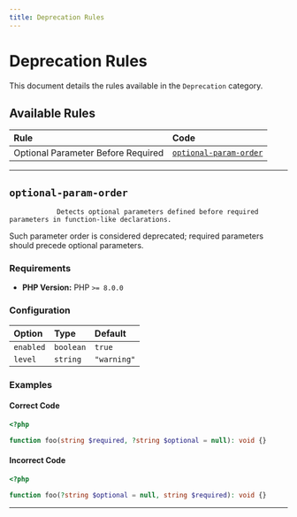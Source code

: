 ```yaml
---
title: Deprecation Rules
---
```


# Deprecation Rules

This document details the rules available in the `Deprecation` category.

## Available Rules

| Rule | Code |
| :--- | :---------- |
| Optional Parameter Before Required | [`optional-param-order`](#optional-param-order) |

---

## <a id="optional-param-order"></a>`optional-param-order`

                Detects optional parameters defined before required parameters in function-like declarations.
Such parameter order is considered deprecated; required parameters should precede optional parameters.


### Requirements

- **PHP Version:** PHP `>= 8.0.0`

### Configuration

| Option | Type | Default |
| :--- | :--- | :--- |
| `enabled` | `boolean` | `true` |
| `level` | `string` | `"warning"` |

### Examples

#### Correct Code

```php
<?php

function foo(string $required, ?string $optional = null): void {}
```

#### Incorrect Code

```php
<?php

function foo(?string $optional = null, string $required): void {}
```

---
